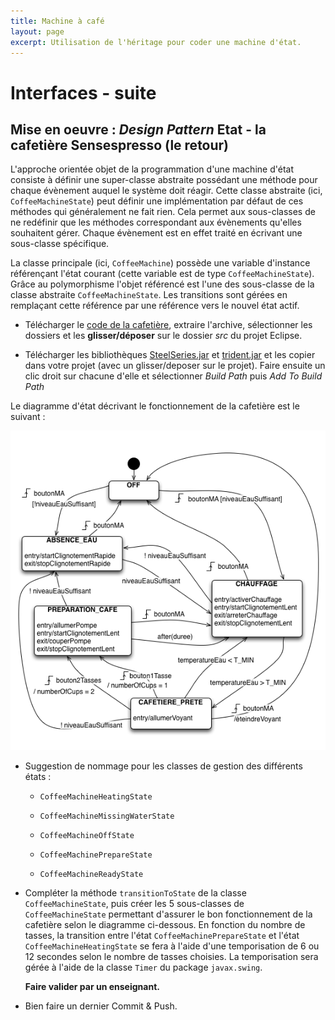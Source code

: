 ```yaml
---
title: Machine à café
layout: page
excerpt: Utilisation de l'héritage pour coder une machine d'état.
---
```


# Interfaces - suite

## Mise en oeuvre : *Design Pattern* Etat - la cafetière Sensespresso (le retour)

L'approche orientée objet de la programmation d'une machine d'état consiste à définir une super-classe abstraite possédant une méthode pour chaque évènement auquel le système doit réagir. Cette classe abstraite (ici, `CoffeeMachineState`) peut définir une implémentation par défaut de ces méthodes qui généralement ne fait rien. Cela permet aux sous-classes de ne redéfinir que les méthodes correspondant aux évènements qu'elles souhaitent gérer. Chaque évènement est en effet traité en écrivant une sous-classe spécifique.

La classe principale (ici, `CoffeeMachine`) possède une variable d'instance référençant l'état courant (cette variable est de type `CoffeeMachineState`). Grâce au polymorphisme l'objet référencé est l'une des sous-classe de la classe abstraite `CoffeeMachineState`. Les transitions sont gérées en remplaçant cette référence par une référence vers le nouvel état actif.

* Télécharger le [code de la cafetière](/files/sensepresso.zip), extraire l'archive, sélectionner les dossiers et les **glisser/déposer** sur le dossier *src* du projet Eclipse.

* Télécharger les bibliothèques [SteelSeries.jar](/files/SteelSeries.jar) et [trident.jar](/files/trident.jar) et les copier dans votre projet (avec un glisser/deposer sur le projet). Faire ensuite un clic droit sur chacune d'elle et sélectionner *Build Path* puis *Add To Build Path*

Le diagramme d'état décrivant le fonctionnement de la cafetière est le suivant :

![Cafetiere](/img/Sensespresso.png)


* Suggestion de nommage pour les classes de gestion des différents états :

    * `CoffeeMachineHeatingState`

    * `CoffeeMachineMissingWaterState`

    * `CoffeeMachineOffState`

    * `CoffeeMachinePrepareState`

    * `CoffeeMachineReadyState`


* Compléter la méthode `transitionToState` de la classe `CoffeeMachineState`, puis créer les 5 sous-classes de `CoffeeMachineState` permettant d'assurer le bon fonctionnement de la cafetière selon le diagramme ci-dessous. En fonction du nombre de tasses, la transition entre l'état `CoffeeMachinePrepareState` et l'état `CoffeeMachineHeatingState` se fera à l'aide d'une temporisation de 6 ou 12 secondes selon le nombre de tasses choisies. La temporisation sera gérée à l'aide de la classe `Timer` du package `javax.swing`.

    **Faire valider par un enseignant.**

* Bien faire un dernier Commit & Push.
